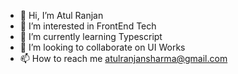 - 👋 Hi, I’m Atul Ranjan
- 👀 I’m interested in FrontEnd Tech
- 🌱 I’m currently learning Typescript
- 💞️ I’m looking to collaborate on UI Works
- 📫 How to reach me atulranjansharma@gmail.com

<!---
AtulRanjan64/AtulRanjan64 is a ✨ special ✨ repository because its `README.md` (this file) appears on your GitHub profile.
You can click the Preview link to take a look at your changes.
--->
